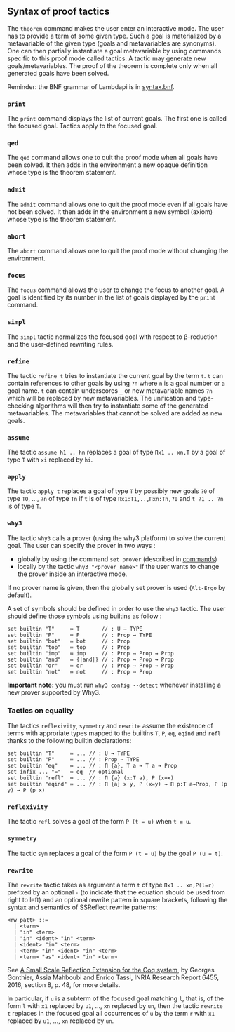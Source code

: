 Syntax of proof tactics
-----------------------

The `theorem` command makes the user enter an interactive mode. The
user has to provide a term of some given type. Such a goal is
materialized by a metavariable of the given type (goals and
metavariables are synonyms). One can then partially instantiate a goal
metavariable by using commands specific to this proof mode called
tactics. A tactic may generate new goals/metavariables. The proof of
the theorem is complete only when all generated goals have been
solved.

Reminder: the BNF grammar of Lambdapi is in
[syntax.bnf](../syntax.bnf).

<!---------------------------------------------------------------------------->
### `print`

The `print` command displays the list of current goals. The first one
is called the focused goal. Tactics apply to the focused goal.

<!---------------------------------------------------------------------------->
### `qed`

The `qed` command allows one to quit the proof mode when all goals
have been solved. It then adds in the environment a new opaque
definition whose type is the theorem statement.

<!---------------------------------------------------------------------------->
### `admit`

The `admit` command allows one to quit the proof mode even if all
goals have not been solved. It then adds in the environment a new
symbol (axiom) whose type is the theorem statement.

<!---------------------------------------------------------------------------->
### `abort`

The `abort` command allows one to quit the proof mode without changing
the environment.

<!---------------------------------------------------------------------------->
### `focus`

The `focus` command allows the user to change the focus to another
goal. A goal is identified by its number in the list of goals
displayed by the `print` command.

<!---------------------------------------------------------------------------->
### `simpl`

The `simpl` tactic normalizes the focused goal with respect to
β-reduction and the user-defined rewriting rules.

<!---------------------------------------------------------------------------->
### `refine`

The tactic `refine t` tries to instantiate the current goal by the
term `t`. `t` can contain references to other goals by using `?n`
where `n` is a goal number or a goal name. `t` can contain underscores
`_` or new metavariable names `?n` which will be replaced by new
metavariables. The unification and type-checking algorithms will then
try to instantiate some of the generated metavariables. The
metavariables that cannot be solved are added as new goals.

<!---------------------------------------------------------------------------->
### `assume`

The tactic `assume h1 .. hn` replaces a goal of type `Πx1
.. xn,T` by a goal of type `T` with `xi` replaced by `hi`.

<!---------------------------------------------------------------------------->
### `apply`

The tactic `apply t` replaces a goal of type `T` by possibly new
goals `?0` of type `TO`, ..., `?n` of type `Tn` if `t` is of type
`Πx1:T1,..,Πxn:Tn,?0` and `t ?1 .. ?n` is of type `T`.

<!---------------------------------------------------------------------------->
### `why3`

The tactic `why3` calls a prover (using the why3 platform) to solve the
current goal. The user can specify the prover in two ways :
- globally by using the command `set prover` (described in
[commands](commands.md))
- locally by the tactic `why3 "<prover_name>"` if the user wants to change the
prover inside an interactive mode.

If no prover name is given, then the globally set prover is used
(`Alt-Ergo` by default).

A set of symbols should be defined in order to use the `why3` tactic.
The user should define those symbols using builtins as follow :
```
set builtin "T"     ≔ T       // : U → TYPE
set builtin "P"     ≔ P       // : Prop → TYPE
set builtin "bot"   ≔ bot     // : Prop
set builtin "top"   ≔ top     // : Prop
set builtin "imp"   ≔ imp     // : Prop → Prop → Prop
set builtin "and"   ≔ {|and|} // : Prop → Prop → Prop
set builtin "or"    ≔ or      // : Prop → Prop → Prop
set builtin "not"   ≔ not     // : Prop → Prop
```

**Important note:** you must run `why3 config --detect` whenever installing a
new prover supported by Why3.

<!---------------------------------------------------------------------------->
### Tactics on equality

The tactics `reflexivity`, `symmetry` and `rewrite` assume the
existence of terms with approriate types mapped to the builtins `T`,
`P`, `eq`, `eqind` and `refl` thanks to the following builtin
declarations:

```
set builtin "T"     ≔ ... // : U → TYPE
set builtin "P"     ≔ ... // : Prop → TYPE
set builtin "eq"    ≔ ... // : Π {a}, T a → T a → Prop
set infix ... "="   ≔ eq  // optional
set builtin "refl"  ≔ ... // : Π {a} (x:T a), P (x=x)
set builtin "eqind" ≔ ... // : Π {a} x y, P (x=y) → Π p:T a→Prop, P (p y) → P (p x)
```

<!---------------------------------------------------------------------------->
### `reflexivity`

The tactic `refl` solves a goal of the form `P (t = u)` when `t ≡ u`.

<!---------------------------------------------------------------------------->
### `symmetry`

The tactic `sym` replaces a goal of the form `P (t = u)` by the goal
`P (u = t)`.

<!---------------------------------------------------------------------------->
### `rewrite`

The `rewrite` tactic takes as argument a term `t` of type `Πx1
.. xn,P(l=r)` prefixed by an optional `-` (to indicate that the
equation should be used from right to left) and an optional rewrite
pattern in square brackets, following the syntax and semantics of
SSReflect rewrite patterns:

```
<rw_patt> ::=
  | <term>
  | "in" <term>
  | "in" <ident> "in" <term>
  | <ident> "in" <term>
  | <term> "in" <ident> "in" <term>
  | <term> "as" <ident> "in" <term>
```

See [A Small Scale Reflection Extension for the Coq
system](http://hal.inria.fr/inria-00258384), by Georges Gonthier,
Assia Mahboubi and Enrico Tassi, INRIA Research Report 6455, 2016,
section 8, p. 48, for more details.

In particular, if `u` is a subterm of the focused goal matching `l`,
that is, of the form `l` with `x1` replaced by `u1`, ..., `xn`
replaced by `un`, then the tactic `rewrite t` replaces in the focused
goal all occurrences of `u` by the term `r` with `x1` replaced by
`u1`, ..., `xn` replaced by `un`.
